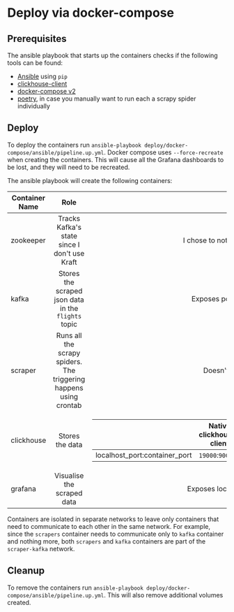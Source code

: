 
# Deploy via docker-compose

## Prerequisites

The ansible playbook that starts up the containers checks if the following tools
can be found:

- [Ansible](https://docs.ansible.com/ansible/latest/installation_guide/intro_installation.html#id13) using `pip`
- [clickhouse-client](https://clickhouse.com/docs/en/install/)
- [docker-compose v2](https://docs.ansible.com/ansible/latest/installation_guide/intro_installation.html#id13)
- [poetry](https://python-poetry.org/), in case you manually want to run each
a scrapy spider individually

## Deploy

To deploy the containers run `ansible-playbook deploy/docker-compose/ansible/pipeline.up.yml`.
Docker compose uses `--force-recreate` when creating the containers. 
This will cause all the Grafana dashboards to be lost, and
they will need to be recreated.

The ansible playbook will create the following containers:

| Container Name |                               Role                                |                                                                                                                                                                                                                                          Accessibility |
|----------------|:-----------------------------------------------------------------:|-------------------------------------------------------------------------------------------------------------------------------------------------------------------------------------------------------------------------------------------------------:|
| zookeeper      |           Tracks Kafka's state since I don't use Kraft            |                                                                                                                                                                                                                      I chose to not expose port `2181` |
| kafka          |        Stores the scraped json data in the `flights` topic        |                                                                                                                                                                                                                        Exposes ports `9092` and `9093` |
| scraper        | Runs all the scrapy spiders. The triggering happens using crontab |                                                                                                                                                                                                                                Doesn't expose anything |
| clickhouse     |                          Stores the data                          | <table>  <thead>  <tr>  <th></th>  <th>Native clickhouse-client</th>  <th>HTTP interface</th>  </tr>  </thead>  <tbody>  <tr>  <td> localhost_port:container_port </td>  <td>`19000`:`9000`</td>  <td>`18123`:`8123`</td>  </tr>    </tbody>  </table> |
| grafana        |                    Visualise the scraped data                     |                                                                                                                                                                                                                      Exposes localhost's `3000`:`3000` |

Containers are isolated in separate networks to leave only containers that need to communicate to each other
in the same network. For example, since the `scrapers` container needs to communicate only to `kafka` container and
nothing more, both `scrapers` and `kafka` containers are part of the `scraper-kafka` network.

## Cleanup

To remove the containers run `ansible-playbook deploy/docker-compose/ansible/pipeline.up.yml`.
This will also remove additional volumes created.
